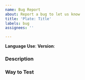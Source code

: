 ```yaml
---
name: Bug Report
about: Report a bug to let us know
title: 'Plate: Title'
labels: bug
assignees: ''

---
```


**Language Use**: 
**Version**: 
### Description
### Way to Test
